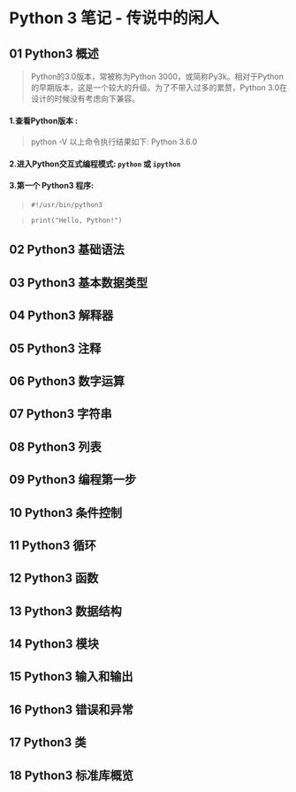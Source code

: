 # Python 3 笔记 - 传说中的闲人
## 01 Python3 概述
> Python的3.0版本，常被称为Python 3000，或简称Py3k。相对于Python的早期版本，这是一个较大的升级。为了不带入过多的累赘，Python 3.0在设计的时候没有考虑向下兼容。

#### 1.查看Python版本 : 
> python -V
以上命令执行结果如下: 
> Python 3.6.0
#### 2.进入Python交互式编程模式: ` python ` 或 ` ipython `
#### 3.第一个 Python3 程序:
> `#!/usr/bin/python3 `

> `print("Hello, Python!") `

## 02 Python3 基础语法
## 03 Python3 基本数据类型
## 04 Python3 解释器
## 05 Python3 注释
## 06 Python3 数字运算
## 07 Python3 字符串
## 08 Python3 列表
## 09 Python3 编程第一步
## 10 Python3 条件控制
## 11 Python3 循环
## 12 Python3 函数
## 13 Python3 数据结构
## 14 Python3 模块
## 15 Python3 输入和输出
## 16 Python3 错误和异常
## 17 Python3 类
## 18 Python3 标准库概览

